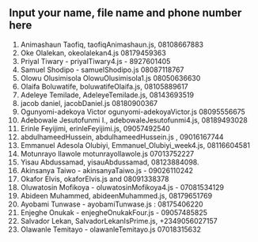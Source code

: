 ## Input your name, file name and phone number here
1. Animashaun Taofiq, taofiqAnimashaun.js, 08108667883
2. Oke Olalekan, okeolalekan4.js 08179459363
3. Priyal Tiwary - priyalTiwary4.js - 8927601405
4. Samuel Shodipo - samuelShodipo.js 08087118767
5. Olowu Olusimisola OlowuOlusimisola1.js 08050636630
6. Olaifa Boluwatife, boluwatifeOlaifa.js, 08105889617
7. Adeleye Temilade, AdeleyeTemilade.js, 08143693519
8. jacob daniel, jacobDaniel.js 08180900367
9. Ogunyomi-adekoya Victor ogunyomi-adekoyaVictor.js  08095556675
10. Adebowale Jesutofunmi I., adebowaleJesutofunmi4.js, 08189493028
11. Erinle Feyijimi, erinleFeyijimi.js, 09057492540
12. abdulhameedHussein, abdulhameedHussein.js , 09016167744
13. Emmanuel Adesola Olubiyi, Emmanuel_Olubiyi_week4.js, 08116604581
14. Motunrayo Ilawole motunrayoIlawole.js 07013752227
15. Yisau Abdussamad, yisauAbdussamad, 08123884098.
16. Akinsanya Taiwo - akinsanyaTaiwo.js - 09026110242
17. Okafor Elvis, okaforElvis.js and 08091338378
18. Oluwatosin Mofikoya - oluwatosinMofikoya4.js - 07081534129
19. Abideen Muhammed, abideenMuhammed.js,    08179651769
20. Ayobami Tunwase - ayobamiTunwase.js : 08175406220
21. Enjeghe Onukak - enjegheOnukakFour.js - 09057485825
22. Salvador Lekan, SalvadorLekanIsPrime.js, +2349056027157
23. Olawanle Temitayo - olawanleTemitayo.js 07018315632
